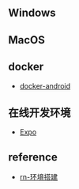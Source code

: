 ## Windows

## MacOS

## docker
- [docker-android](https://github.com/react-native-community/docker-android)

## 在线开发环境
- [Expo](https://snack.expo.dev/)


## reference
- [rn-环境搭建](https://reactnative.dev/docs/environment-setup)
